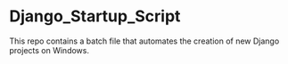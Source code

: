 # Django_Startup_Script
This repo contains a batch file that automates the creation of new Django projects on Windows.
